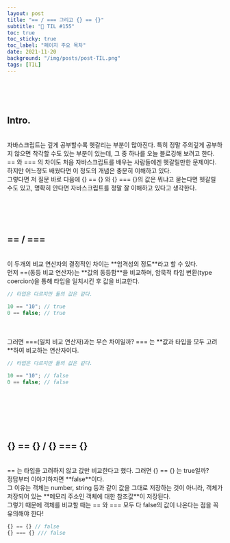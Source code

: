 ```yaml
---
layout: post
title: "== / === 그리고 {} == {}"
subtitle: "📅 TIL #155"
toc: true
toc_sticky: true
toc_label: "페이지 주요 목차"
date: 2021-11-20
background: "/img/posts/post-TIL.png"
tags: [TIL]
---
```


<br/>
<br/>
<br/>

## Intro.

<br/>
자바스크립트는 깊게 공부할수록 헷갈리는 부분이 많아진다. 특히 정말 주의깊게 공부하지 않으면 착각할 수도 있는 부분이 있는데, 그 중 하나를 오늘 블로깅해 보려고 한다.

<br/>
== 와 === 의 차이도 처음 자바스크립트를 배우는 사람들에겐 헷갈릴만한 문제이다. 하지만 어느정도 배웠다면 이 정도의 개념은 충분히 이해하고 있다.

<br/>
그렇다면 저 질문 바로 다음에 {} == {} 와 {} === {}의 값은 뭐냐고 묻는다면 헷갈릴 수도 있고, 명확히 안다면 자바스크립트를 정말 잘 이해하고 있다고 생각한다.

<br/>
<br/>
<br/>
<br/>
<br/>

## == / ===

<br />
이 두개의 비교 연산자의 결정적인 차이는 **엄격성의 정도**라고 할 수 있다.

<br/>
먼저 ==(동등 비교 연산자)는 **값의 동등함**을 비교하며, 암묵적 타입 변환(type coercion)을 통해 타입을 일치시킨 후 값을 비교한다.

<br/>

```js
// 타입은 다르지만 둘의 값은 같다.

10 == "10"; // true
0 == false; // true
```

<br/>
<br/>
그러면 ===(일치 비교 연산자)과는 무슨 차이일까? === 는 **값과 타입을 모두 고려**하여 비교하는 연산자이다.

<br/>

```js
// 타입은 다르지만 둘의 값은 같다.

10 == "10"; // false
0 == false; // false
```

<br/>
<br/>
<br/>
<br/>
<br/>

## {} == {} / {} === {}

<br/>
== 는 타입을 고려하지 않고 값만 비교한다고 했다. 그러면 {} == {} 는 true일까?

<br/>
정답부터 이야기하자면 **false**이다.

<br/>
그 이유는 객체는 number, string 등과 같이 값을 그대로 저장하는 것이 아니라, 객체가 저장되어 있는 **메모리 주소인 객체에 대한 참조값**이 저장된다.

<br/>
그렇기 때문에 객체를 비교할 때는 == 와 === 모두 다 false의 값이 나온다는 점을 꼭 유의해야 한다!

<br/>

```js
{} == {} // false
{} === {} /// false
```

<br/>
<br/>
<br/>
<br/>
<br/>
